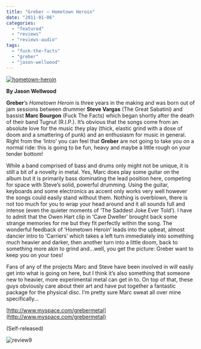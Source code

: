 ```yaml
---
title: "Greber – Hometown Heroin"
date: "2011-01-06"
categories: 
  - "featured"
  - "reviews"
  - "reviews-audio"
tags: 
  - "fuck-the-facts"
  - "greber"
  - "jason-wellwood"
---
```


[![](http://www.hellbound.ca/wp-content/uploads/2011/01/hometown-heroin.jpg "hometown-heroin")](http://www.hellbound.ca/wp-content/uploads/2011/01/hometown-heroin.jpg)

**By Jason Wellwood**

**Greber**’s _Hometown Heroin_ is three years in the making and was born out of jam sessions between drummer **Steve Vargas** (The Great Sabatini) and bassist **Marc Bourgon** (Fuck The Facts) which began shortly after the death of their band Tugnut (R.I.P.). It’s obvious that the songs come from an absolute love for the music they play (thick, elastic grind with a dose of doom and a smattering of punk) and an enthusiasm for music in general. Right from the ‘Intro’ you can feel that **Greber** are not going to take you on a normal ride: this is going to be fun, heavy and maybe a little rough on your tender bottom!

While a band comprised of bass and drums only might not be unique, it is still a bit of a novelty in metal. Yes, Marc does play some guitar on the album but it is primarily bass dominating the lead position here, competing for space with Steve’s solid, powerful drumming. Using the guitar, keyboards and some electronics as accent only works very well however the songs could easily stand without them. Nothing is overblown, there is not too much for you to wrap your head around and it all sounds full and intense (even the quieter moments of ‘The Saddest Joke Ever Told’). I have to admit that the Owen Hart clip in ‘Cave Dweller’ brought back some strange memories for me but they fit perfectly within the song. The wonderful feedback of ‘Hometown Heroin’ leads into the upbeat, almost dancier intro to ‘Carriers’ which takes a left turn immediately into something much heavier and darker, then another turn into a little doom, back to something more akin to grind and...well, you get the picture: Greber want to keep you on your toes!

Fans of any of the projects Marc and Steve have been involved in will easily get into what is going on here, but I think it’s also something that someone new to heavier, more experimental metal can get in to. On top of that, these guys obviously care about their art and have put together a fantastic package for the physical disc. I’m pretty sure Marc sweat all over mine specifically...

[http://www.myspace.com/grebermetal](http://www.myspace.com/grebermetal)

(Self-released)

![](http://www.hellbound.ca/wp-content/uploads/2009/05/review9.png "review9")
